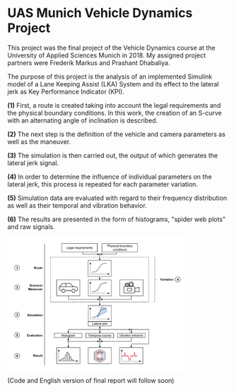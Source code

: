 # UAS Munich Vehicle Dynamics Project

This project was the final project of the Vehicle Dynamics course at the University of Applied Sciences Munich in 2018. My assigned project partners were Frederik Markus and Prashant Dhabaliya.

The purpose of this project is the analysis of an implemented Simulink model of a Lane Keeping Assist (LKA) System and its effect to the lateral jerk as Key Performance Indicator (KPI).

**(1)** First, a route is created taking into account the legal requirements and the physical boundary conditions. In this work, the creation of an S-curve with an alternating angle of inclination is described. 

**(2)** The next step is the definition of the vehicle and camera parameters as well as the maneuver. 

**(3)** The simulation is then carried out, the output of which generates the lateral jerk signal. 

**(4)** In order to determine the influence of individual parameters on the lateral jerk, this process is repeated for each parameter variation. 

**(5)** Simulation data are evaluated with regard to their frequency distribution as well as their temporal and vibration behavior.

**(6)** The results are presented in the form of histograms, "spider web plots" and raw signals.

<img align="center" src="/images/Intro_Overview_en.png" width="80%" height="80%"/> 

(Code and English version of final report will follow soon)
